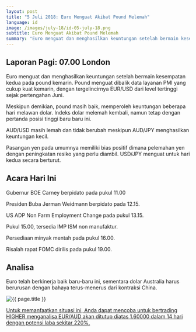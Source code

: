 ```yaml
---
layout: post
title: "5 Juli 2018: Euro Menguat Akibat Pound Melemah"
language: id
image: /images/july-18/id-05-july-18.png
subtitle: Euro Menguat Akibat Pound Melemah
summary: "Euro menguat dan menghasilkan keuntungan setelah bermain kesempatan kedua pada pound kemarin. Pound menguat dibalik data layanan PMI yang cukup kuat kemarin, dengan tergelincirnya EUR/USD dari level tertinggi sejak pertengahan Juni"
---
```

## Laporan Pagi: 07.00 London

Euro menguat dan menghasilkan keuntungan setelah bermain kesempatan kedua pada pound kemarin. Pound menguat dibalik data layanan PMI yang cukup kuat kemarin, dengan tergelincirnya EUR/USD dari level tertinggi sejak pertengahan Juni.

Meskipun demikian, pound masih baik, memperoleh keuntungan beberapa hari melawan dolar. Indeks dolar melemah kembali, namun tetap dengan pertanda posisi tinggi baru baru ini.

AUD/USD masih lemah dan tidak berubah meskipun AUD/JPY menghasilkan keuntungan kecil. 

Pasangan yen pada umumnya memiliki bias positif dimana pelemahan yen dengan peningkatan resiko yang perlu diambil. USD/JPY menguat untuk hari kedua secara berturut.

## Acara Hari Ini

Gubernur BOE Carney berpidato pada pukul 11.00

Presiden Buba Jerman Weidmann berpidato pada 12.15.

US ADP Non Farm Employment Change pada pukul 13.15.

Pukul 15.00, tersedia IMP ISM non manufaktur.

Persediaan minyak mentah pada pukul 16.00.

Risalah rapat FOMC dirilis pada pukul 19.00.

## Analisa

Euro telah berkinerja baik baru-baru ini, sementara dolar Australia harus berurusan dengan bahaya terus-menerus dari kontraksi China.

<img src="{{ site.url }}/images/july-18/id-05-july-18.png" alt="{{ page.title }}" title="{{ page.title }}">

<a href="%LINK%%currency=USD&market=forex&underlying=frxEURAUD&formname=higherlower&duration_amount=14&duration_units=d&amount=10&amount_type=stake&expiry_type=duration&barrier=1.6000" target="_blank" rel="noopener noreferrer nofollow">Untuk memanfaatkan situasi ini, Anda dapat mencoba untuk bertrading HIGHER menganalisa EUR/AUD akan ditutup diatas 1.60000 dalam 14 hari dengan potensi laba sekitar 220%.</a>

